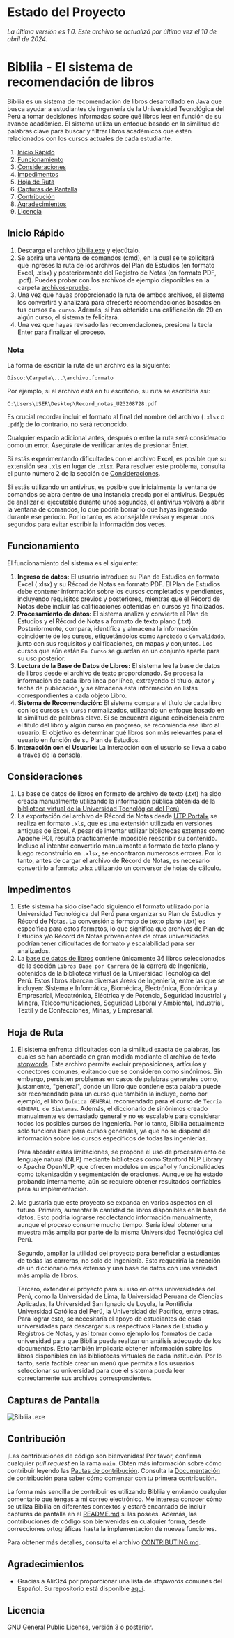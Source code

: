 # Estado del Proyecto

_La última versión es 1.0. Este archivo se actualizó por última vez el 10 de abril de 2024._

# Bibliia - El sistema de recomendación de libros

Bibliia es un sistema de recomendación de libros desarrollado en Java que busca ayudar a estudiantes de ingeniería de la Universidad Tecnológica del Perú a tomar decisiones informadas sobre qué libros leer en función de su avance académico. El sistema utiliza un enfoque basado en la similitud de palabras clave para buscar y filtrar libros académicos que estén relacionados con los cursos actuales de cada estudiante.

1. [Inicio Rápido](#inicio-rápido)
2. [Funcionamiento](#funcionamiento)
3. [Consideraciones](#consideraciones)
4. [Impedimentos](#impedimentos)
5. [Hoja de Ruta](#hoja-de-ruta)
6. [Capturas de Pantalla](#capturas-de-pantalla)
7. [Contribución](#contribución)
8. [Agradecimientos](#agradecimientos)
9. [Licencia](#licencia)

## Inicio Rápido

1. Descarga el archivo [bibliia.exe](bibliia.exe) y ejecútalo.
2. Se abrirá una ventana de comandos (cmd), en la cual se te solicitará que ingreses la ruta de los archivos del Plan de Estudios (en formato Excel, .xlsx) y posteriormente del Registro de Notas (en formato PDF, .pdf). Puedes probar con los archivos de ejemplo disponibles en la carpeta [archivos-prueba](archivos-prueba).
3. Una vez que hayas proporcionado la ruta de ambos archivos, el sistema los convertirá y analizará para ofrecerte recomendaciones basadas en tus cursos `En curso`. Además, si has obtenido una calificación de 20 en algún curso, el sistema te felicitará.
4. Una vez que hayas revisado las recomendaciones, presiona la tecla Enter para finalizar el proceso.

### Nota

La forma de escribir la ruta de un archivo es la siguiente:

```
Disco:\Carpeta\...\archivo.formato
```

Por ejemplo, si el archivo está en tu escritorio, su ruta se escribiría así:

```
C:\Users\USER\Desktop\Record_notas_U23208728.pdf
```

Es crucial recordar incluir el formato al final del nombre del archivo (`.xlsx` o `.pdf`); de lo contrario, no será reconocido.

Cualquier espacio adicional antes, después o entre la ruta será considerado como un error. Asegúrate de verificar antes de presionar Enter.

Si estás experimentando dificultades con el archivo Excel, es posible que su extensión sea `.xls` en lugar de `.xlsx`. Para resolver este problema, consulta el punto número 2 de la sección de [Consideraciones](#consideraciones).

Si estás utilizando un antivirus, es posible que inicialmente la ventana de comandos se abra dentro de una instancia creada por el antivirus. Después de analizar el ejecutable durante unos segundos, el antivirus volverá a abrir la ventana de comandos, lo que podría borrar lo que hayas ingresado durante ese período. Por lo tanto, es aconsejable revisar y esperar unos segundos para evitar escribir la información dos veces.

## Funcionamiento

El funcionamiento del sistema es el siguiente:

1. **Ingreso de datos:** El usuario introduce su Plan de Estudios en formato Excel (.xlsx) y su Récord de Notas en formato PDF. El Plan de Estudios debe contener información sobre los cursos completados y pendientes, incluyendo requisitos previos y posteriores, mientras que el Récord de Notas debe incluir las calificaciones obtenidas en cursos ya finalizados.
2. **Procesamiento de datos:** El sistema analiza y convierte el Plan de Estudios y el Récord de Notas a formato de texto plano (.txt). Posteriormente, compara, identifica y almacena la información coincidente de los cursos, etiquetándolos como `Aprobado` o `Convalidado`, junto con sus requisitos y calificaciones, en mapas y conjuntos. Los cursos que aún están `En Curso` se guardan en un conjunto aparte para su uso posterior.
3. **Lectura de la Base de Datos de Libros:** El sistema lee la base de datos de libros desde el archivo de texto proporcionado. Se procesa la información de cada libro línea por línea, extrayendo el título, autor y fecha de publicación, y se almacena esta información en listas correspondientes a cada objeto Libro.
4. **Sistema de Recomendación:** El sistema compara el título de cada libro con los cursos `En Curso` normalizados, utilizando un enfoque basado en la similitud de palabras clave. Si se encuentra alguna coincidencia entre el título del libro y algún curso en progreso, se recomienda ese libro al usuario. El objetivo es determinar qué libros son más relevantes para el usuario en función de su Plan de Estudios.
5. **Interacción con el Usuario:** La interacción con el usuario se lleva a cabo a través de la consola.

## Consideraciones
1. La base de datos de libros en formato de archivo de texto (.txt) ha sido creada manualmente utilizando la información pública obtenida de la [biblioteca virtual de la Universidad Tecnológica del Perú](https://tubiblioteca.utp.edu.pe/).
2. La exportación del archivo de Récord de Notas desde [UTP Portal+](https://portal.utp.edu.pe) se realiza en formato `.xls`, que es una extensión utilizada en versiones antiguas de Excel. A pesar de intentar utilizar bibliotecas externas como Apache POI, resulta prácticamente imposible reescribir su contenido. Incluso al intentar convertirlo manualmente a formato de texto plano y luego reconstruirlo en `.xlsx`, se encontraron numerosos errores. Por lo tanto, antes de cargar el archivo de Récord de Notas, es necesario convertirlo a formato .xlsx utilizando un conversor de hojas de cálculo.

## Impedimentos
1. Este sistema ha sido diseñado siguiendo el formato utilizado por la Universidad Tecnológica del Perú para organizar su Plan de Estudios y Récord de Notas. La conversión a formato de texto plano (.txt) es específica para estos formatos, lo que significa que archivos de Plan de Estudios y/o Récord de Notas provenientes de otras universidades podrían tener dificultades de formato y escalabilidad para ser analizados.
2. La [base de datos de libros](base_datos_libros.txt) contiene únicamente 36 libros seleccionados de la sección `Libros Base por Carrera` de la carrera de Ingeniería, obtenidos de la biblioteca virtual de la Universidad Tecnológica del Perú. Estos libros abarcan diversas áreas de Ingeniería, entre las que se incluyen: Sistema e Informática, Biomédica, Electrónica, Económica y Empresarial, Mecatrónica, Eléctrica y de Potencia, Seguridad Industrial y Minera, Telecomunicaciones, Seguridad Laboral y Ambiental, Industrial, Textil y de Confecciones, Minas, y Empresarial.

## Hoja de Ruta
1. El sistema enfrenta dificultades con la similitud exacta de palabras, las cuales se han abordado en gran medida mediante el archivo de texto [stopwords](stopwords.txt). Este archivo permite excluir preposiciones, artículos y conectores comunes, evitando que se consideren como sinónimos. Sin embargo, persisten problemas en casos de palabras generales como, justamente, "general", donde un libro que contiene esta palabra puede ser recomendado para un curso que también la incluye, como por ejemplo, el libro `Química GENERAL` recomendado para el curso de `Teoría GENERAL de Sistemas`. Además, el diccionario de sinónimos creado manualmente es demasiado general y no es escalable para considerar todos los posibles cursos de Ingeniería. Por lo tanto, Bibliia actualmente solo funciona bien para cursos generales, ya que no se dispone de información sobre los cursos específicos de todas las ingenierías.

   Para abordar estas limitaciones, se propone el uso de procesamiento de lenguaje natural (NLP) mediante bibliotecas como Stanford NLP Library o Apache OpenNLP, que ofrecen modelos en español y funcionalidades como tokenización y segmentación de oraciones. Aunque se ha estado probando internamente, aún se requiere obtener resultados confiables para su implementación.

2. Me gustaría que este proyecto se expanda en varios aspectos en el futuro. Primero, aumentar la cantidad de libros disponibles en la base de datos. Esto podría lograrse recolectando información manualmente, aunque el proceso consume mucho tiempo. Sería ideal obtener una muestra más amplia por parte de la misma Universidad Tecnológica del Perú.

   Segundo, ampliar la utilidad del proyecto para beneficiar a estudiantes de todas las carreras, no solo de Ingeniería. Esto requeriría la creación de un diccionario más extenso y una base de datos con una variedad más amplia de libros.

   Tercero, extender el proyecto para su uso en otras universidades del Perú, como la Universidad de Lima, la Universidad Peruana de Ciencias Aplicadas, la Universidad San Ignacio de Loyola, la Pontificia Universidad Católica del Perú, la Universidad del Pacífico, entre otras. Para lograr esto, se necesitaría el apoyo de estudiantes de esas universidades para descargar sus respectivos Planes de Estudio y Registros de Notas, y así tomar como ejemplo los formatos de cada universidad para que Bibliia pueda realizar un análisis adecuado de los documentos. Esto también implicaría obtener información sobre los libros disponibles en las bibliotecas virtuales de cada institución. Por lo tanto, sería factible crear un menú que permita a los usuarios seleccionar su universidad para que el sistema pueda leer correctamente sus archivos correspondientes.

## Capturas de Pantalla

![Bibliia .exe](imagenes/bibliia-exe.png)

## Contribución

¡Las contribuciones de código son bienvenidas! Por favor, confirma cualquier _pull request_ en la rama `main`. Obten más información sobre cómo contribuir leyendo las [Pautas de contribución](https://contributing.bitwarden.com/contributing/). Consulta la [Documentación de contribución](https://contributing.bitwarden.com/) para saber cómo comenzar con tu primera contribución.

La forma más sencilla de contribuir es utilizando Bibliia y enviando cualquier comentario que tengas a mi correo electrónico. Me interesa conocer cómo se utiliza Bibliia en diferentes contextos y estaré encantado de incluir capturas de pantalla en el [README.md](README.md) si las posees. Además, las contribuciones de código son bienvenidas en cualquier forma, desde correcciones ortográficas hasta la implementación de nuevas funciones.

Para obtener más detalles, consulta el archivo [CONTRIBUTING.md](CONTRIBUTING.md).

## Agradecimientos

* Gracias a Alir3z4 por proporcionar una lista de _stopwords_ comunes del Español. Su repositorio está disponible [aquí](https://github.com/Alir3z4/stop-words).

## Licencia

GNU General Public License, versión 3 o posterior.
